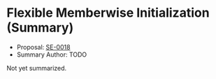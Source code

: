 # Flexible Memberwise Initialization (Summary)

* Proposal: [SE-0018](https://github.com/apple/swift-evolution/blob/main/proposals/0018-flexible-memberwise-initialization.md)
* Summary Author: TODO

Not yet summarized.
